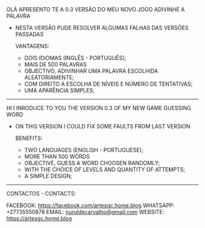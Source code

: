 OLÁ APRESENTO TE A 0.3 VERSÃO DO MEU NOVO JOGO ADIVINHE A PALAVRA

- NESTA VERSÃO PUDE RESOLVER ALGUMAS FALHAS DAS VERSÕES PASSADAS

    VANTAGENS:
    - DOIS IDIOMAS (INGLÊS - PORTUGUÊS);
    - MAIS DE 500 PALAVRAS
    - OBJECTIVO, ADIVINHAR UMA PALAVRA ESCOLHIDA ALEATORIAMENTE;
    - COM DIREITO A ESCOLHA DE NÍVEIS E NÚMERO DE TENTATIVAS;
    - UMA APARÊNCIA SIMPLES;


*****************************************************************

HI I INRODUCE TO YOU THE VERSION 0.3 OF MY NEW GAME GUESSING WORD

- ON THIS VERSION I COULD FIX SOME FAULTS FROM LAST VERSION

    BENEFITS:
    - TWO LANGUAGES (ENGLISH - PORTUGUESE);
    - MORE THAN 500 WORDS
    - OBJECTIVE, GUESS A WORD CHOOSEN RANDOMLY;
    - WITH THE CHOICE OF LEVELS AND QUANTITY OF ATTEMPTS;
    - A SIMPLE DESIGN;

*****************************************************************

CONTACTOS - CONTACTS:

FACEBOOK: https://facebook.com/artesgc.home.blog
WHATSAPP: +27735550878
EMAIL: nuruldecarvalho@gmail.com
WEBSITE: https://artesgc.home.blog
